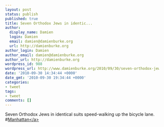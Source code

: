 ```yaml
---
layout: post
status: publish
published: true
title: Seven Orthodox Jews in identic...
author:
  display_name: Damien
  login: Damien
  email: damien@damienburke.org
  url: http://damienburke.org
author_login: Damien
author_email: damien@damienburke.org
author_url: http://damienburke.org
wordpress_id: 988
wordpress_url: http://www.damienburke.org/2010/09/30/seven-orthodox-jews-in-identic/
date: '2010-09-30 14:34:44 +0000'
date_gmt: '2010-09-30 19:34:44 +0000'
categories:
- tweet
tags:
- tweet
comments: []
---
```

<p>Seven Orthodox Jews in identical suits speed-walking up the bicycle lane. #<a href="http:&#47;&#47;search.twitter.com&#47;search?q=%23Manhattan" class="aktt_hashtag">Manhattan<&#47;a></p>
